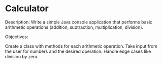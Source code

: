 # Calculator
Description: Write a simple Java console application
that performs basic arithmetic operations (addition,
subtraction, multiplication, division).



Objectives:

Create a class with methods for each arithmetic
operation.
Take input from the user for numbers and the desired
operation.
Handle edge cases like division by zero.
